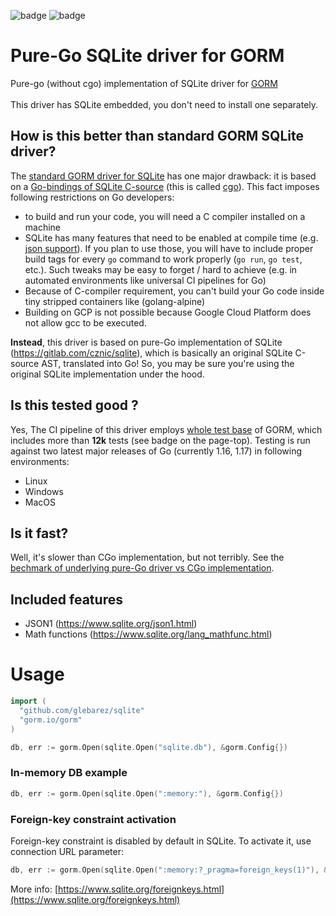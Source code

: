 ![badge](https://img.shields.io/endpoint?url=https://gist.githubusercontent.com/glebarez/fb4d23f63d866b3e1e58b26d2f5ed01f/raw/badge-gorm-tests.json)
![badge](https://img.shields.io/endpoint?url=https://gist.githubusercontent.com/glebarez/fb4d23f63d866b3e1e58b26d2f5ed01f/raw/badge-sqlite-version.json)

# Pure-Go SQLite driver for GORM
Pure-go (without cgo) implementation of SQLite driver for [GORM](https://gorm.io/)<br><br>
This driver has SQLite embedded, you don't need to install one separately.

## How is this better than standard GORM SQLite driver?
The [standard GORM driver for SQLite](https://github.com/go-gorm/sqlite) has one major drawback: it is based on a [Go-bindings of SQLite C-source](https://github.com/mattn/go-sqlite3) (this is called [cgo](https://go.dev/blog/cgo)). This fact imposes following restrictions on Go developers:
- to build and run your code, you will need a C compiler installed on a machine
- SQLite has many features that need to be enabled at compile time (e.g. [json support](https://www.sqlite.org/json1.html)). If you plan to use those, you will have to include proper build tags for every ```go``` command to work properly (```go run```, ```go test```, etc.). Such tweaks may be easy to forget / hard to achieve (e.g. in automated environments like universal CI pipelines for Go)
- Because of C-compiler requirement, you can't build your Go code inside tiny stripped containers like (golang-alpine)
- Building on GCP is not possible because Google Cloud Platform does not allow gcc to be executed.

**Instead**, this driver is based on pure-Go implementation of SQLite (https://gitlab.com/cznic/sqlite), which is basically an original SQLite C-source AST, translated into Go! So, you may be sure you're using the original SQLite implementation under the hood.

## Is this tested good ?
Yes, The CI pipeline of this driver employs [whole test base](https://github.com/go-gorm/gorm/tree/master/tests) of GORM, which includes more than **12k** tests (see badge on the page-top). Testing is run against two latest major releases of Go (currently 1.16, 1.17) in following environments:
- Linux
- Windows
- MacOS

## Is it fast?
Well, it's slower than CGo implementation, but not terribly. See the [bechmark of underlying pure-Go driver vs CGo implementation](https://github.com/glebarez/go-sqlite/tree/master/benchmark).

## Included features
-  JSON1 (https://www.sqlite.org/json1.html)
-  Math functions (https://www.sqlite.org/lang_mathfunc.html)


# Usage

```go
import (
  "github.com/glebarez/sqlite"
  "gorm.io/gorm"
)

db, err := gorm.Open(sqlite.Open("sqlite.db"), &gorm.Config{})
```

### In-memory DB example
```go
db, err := gorm.Open(sqlite.Open(":memory:"), &gorm.Config{})
```

### Foreign-key constraint activation
Foreign-key constraint is disabled by default in SQLite. To activate it, use connection URL parameter:
```go
db, err := gorm.Open(sqlite.Open(":memory:?_pragma=foreign_keys(1)"), &gorm.Config{})
```
More info: [https://www.sqlite.org/foreignkeys.html](https://www.sqlite.org/foreignkeys.html)

